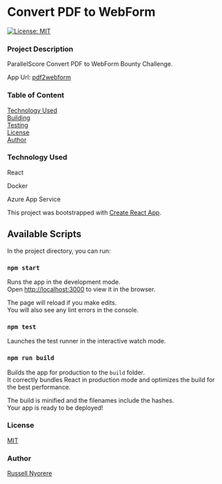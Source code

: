 # Convert PDF to WebForm

[![License: MIT](https://img.shields.io/badge/License-MIT-yellow.svg)](https://opensource.org/licenses/MIT)

### Project Description

ParallelScore Convert PDF to WebForm Bounty Challenge.

App Url: [pdf2webform](https://#.com/)

### Table of Content

[Technology Used](#technology-used)<br/>
[Building](#building)<br/>
[Testing](#testing)<br/>
[License](#license)<br/>
[Author](#author)

### Technology Used

React

Docker

Azure App Service

This project was bootstrapped with [Create React App](https://github.com/facebook/create-react-app).

## Available Scripts

In the project directory, you can run:

### `npm start`

Runs the app in the development mode.<br />
Open [http://localhost:3000](http://localhost:3000) to view it in the browser.

The page will reload if you make edits.<br />
You will also see any lint errors in the console.

### `npm test`

Launches the test runner in the interactive watch mode.<br />

### `npm run build`

Builds the app for production to the `build` folder.<br />
It correctly bundles React in production mode and optimizes the build for the best performance.

The build is minified and the filenames include the hashes.<br />
Your app is ready to be deployed!

### License

[MIT](https://opensource.org/licenses/MIT)

### Author

[Russell Nyorere](https://neorusse.github.io/)
